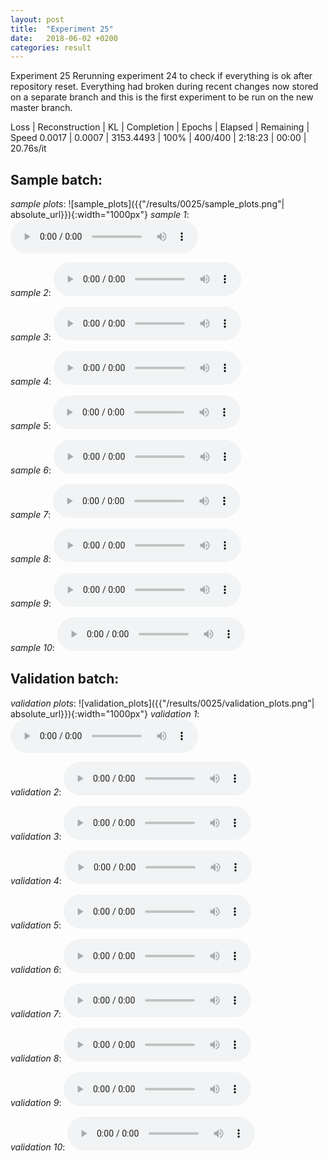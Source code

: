 ```yaml
---
layout: post
title:  "Experiment 25"
date:   2018-06-02 +0200
categories: result
---
```

Experiment 25
Rerunning experiment 24 to check if everything is ok after repository reset.
Everything had broken during recent changes now stored on a separate branch and this is the first experiment to be run on the new master branch.

Loss | Reconstruction | KL | Completion | Epochs | Elapsed | Remaining | Speed
0.0017 | 0.0007 | 3153.4493 | 100% | 400/400 | 2:18:23 | 00:00 | 20.76s/it



## **Sample batch**:
_sample plots_:
![sample_plots]({{"/results/0025/sample_plots.png"| absolute_url}}){:width="1000px"}
_sample 1_:
<audio src="/ResultsOverview/results/0025/sample_1.wav" controls preload></audio>

_sample 2_:
<audio src="/ResultsOverview/results/0025/sample_2.wav" controls preload></audio>

_sample 3_:
<audio src="/ResultsOverview/results/0025/sample_3.wav" controls preload></audio>

_sample 4_:
<audio src="/ResultsOverview/results/0025/sample_4.wav" controls preload></audio>

_sample 5_:
<audio src="/ResultsOverview/results/0025/sample_5.wav" controls preload></audio>

_sample 6_:
<audio src="/ResultsOverview/results/0025/sample_6.wav" controls preload></audio>

_sample 7_:
<audio src="/ResultsOverview/results/0025/sample_7.wav" controls preload></audio>

_sample 8_:
<audio src="/ResultsOverview/results/0025/sample_8.wav" controls preload></audio>

_sample 9_:
<audio src="/ResultsOverview/results/0025/sample_9.wav" controls preload></audio>

_sample 10_:
<audio src="/ResultsOverview/results/0025/sample_10.wav" controls preload></audio>

## **Validation batch**:
_validation plots_:
![validation_plots]({{"/results/0025/validation_plots.png"| absolute_url}}){:width="1000px"}
_validation 1_:
<audio src="/ResultsOverview/results/0025/validation_1.wav" controls preload></audio>

_validation 2_:
<audio src="/ResultsOverview/results/0025/validation_2.wav" controls preload></audio>

_validation 3_:
<audio src="/ResultsOverview/results/0025/validation_3.wav" controls preload></audio>

_validation 4_:
<audio src="/ResultsOverview/results/0025/validation_4.wav" controls preload></audio>

_validation 5_:
<audio src="/ResultsOverview/results/0025/validation_5.wav" controls preload></audio>

_validation 6_:
<audio src="/ResultsOverview/results/0025/validation_6.wav" controls preload></audio>

_validation 7_:
<audio src="/ResultsOverview/results/0025/validation_7.wav" controls preload></audio>

_validation 8_:
<audio src="/ResultsOverview/results/0025/validation_8.wav" controls preload></audio>

_validation 9_:
<audio src="/ResultsOverview/results/0025/validation_9.wav" controls preload></audio>

_validation 10_:
<audio src="/ResultsOverview/results/0025/validation_10.wav" controls preload></audio>

